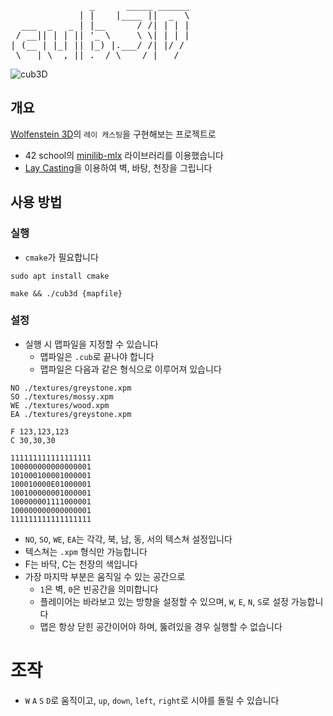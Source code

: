<pre>
               _      _____ ______ 
             | |    |____ ||  _  \
  ___  _   _ | |__      / /| | | |
 / __|| | | || '_ \     \ \| | | |
| (__ | |_| || |_) |.___/ /| |/ / 
 \___| \__,_||_.__/ \____/ |___/   
</pre>


![cub3D](https://github.com/user-attachments/assets/87a78bdb-c042-4b56-b5b2-904488da84df)

## 개요
[Wolfenstein 3D](https://en.wikipedia.org/wiki/Wolfenstein_3D)의 `레이 캐스팅`을 구현해보는 프로젝트로    

- 42 school의 [minilib-mlx](https://harm-smits.github.io/42docs/libs/minilibx.html) 라이브러리를 이용했습니다
- [Lay Casting](https://en.wikipedia.org/wiki/Ray_casting)을 이용하여 벽, 바탕, 천장을 그립니다


## 사용 방법

### 실행
- `cmake`가 필요합니다
```
sudo apt install cmake

make && ./cub3d {mapfile}
```

### 설정
- 실행 시 맵파일을 지정할 수 있습니다
  - 맵파일은 `.cub`로 끝나야 합니다
  - 맵파일은 다음과 같은 형식으로 이루어져 있습니다

```
NO ./textures/greystone.xpm
SO ./textures/mossy.xpm
WE ./textures/wood.xpm
EA ./textures/greystone.xpm

F 123,123,123
C 30,30,30

111111111111111111
100000000000000001
101000100001000001
100010000E01000001
100100000001000001
100000001111000001
100000000000000001
111111111111111111
```
  - `NO`, `SO`, `WE`, `EA`는 각각, 북, 남, 동, 서의 텍스쳐 설정입니다
  - 텍스쳐는 `.xpm` 형식만 가능합니다
  - F는 바닥, C는 천장의 색입니다
  - 가장 마지막 부분은 움직일 수 있는 공간으로
    - `1`은 벽, `0`은 빈공간을 의미합니다
    - 플레이어는 바라보고 있는 방향을 설정할 수 있으며, `W`, `E`, `N`, `S`로 설정 가능합니다
    - 맵은 항상 닫힌 공간이어야 하며, 뚫려있을 경우 실행할 수 없습니다


# 조작
- `W` `A` `S` `D`로 움직이고, `up`, `down`, `left`, `right`로 시야를 돌릴 수 있습니다
